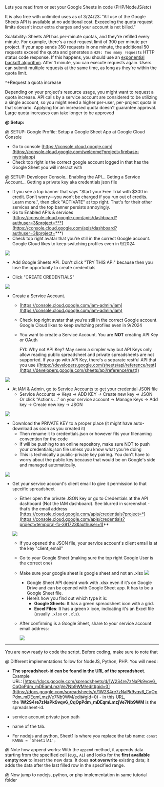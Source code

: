 Lets you read from or set your Google Sheets in code (PHP/NodeJS/etc)

It is also free with unlimited uses as of 3/24/23: "All use of the Google Sheets API is available at no additional cost. Exceeding the quota request limits doesn't incur extra charges and your account is not billed."

Scalability: Sheets API has per-minute quotas, and they're refilled every minute. For example, there's a read request limit of 300 per minute per project. If your app sends 350 requests in one minute, the additional 50 requests exceed the quota and generates a `429: Too many requests` HTTP status code response. If this happens, you should use an [exponential backoff algorithm](https://developers.google.com/sheets/api/limits#exponential). After 1 minute, you can execute requests again. Users can submit multiple requests at the same time, as long as they're within the quota limit.

^+Request a quota increase

Depending on your project's resource usage, you might want to request a quota increase. API calls by a service account are considered to be utilizing a single account, so you might need a higher per-user, per-project quota in that scenario. Applying for an increased quota doesn't guarantee approval. Large quota increases can take longer to be approved

**@ Setup:**

@ SETUP: Google Profile:
Setup a Google Sheet App at Google Cloud Console

- Go to console [https://console.cloud.google.com](https://console.cloud.google.com/welcome?project=firebase-mytrialapp)
- Check top right is the correct google account logged in that has the Google Sheet you will interact with
    

@ SETUP: Developer Console.. Enabling the API... Geting a Service Account... Getting a private key aka credentials json file

- If you see a top banner that says "Start your Free Trial with $300 in credit. Don’t worry—you won’t be charged if you run out of credits. Learn more.", then click "ACTIVATE" at top right. That's for their other services and the top banner persists annoyingly.
- Go to Enabled APIs & services  
    [https://console.cloud.google.com/apis/dashboard?authuser=3&project=***](https://console.cloud.google.com/apis/dashboard?authuser=3&project=***)
- Check top right avatar that you’re still in the correct Google account. Google Cloud likes to keep switching profiles even in 9/2024

![](nSFnhsE.png)

- Add Google Sheets API. Don't click "TRY THIS API" because then you lose the opportunity to create credentials

- Click "CREATE CREDENTIALS"

![](QLJoNAQ.png)


- Create a Service Account.
	- [https://console.cloud.google.com/iam-admin/iam](https://console.cloud.google.com/iam-admin/iam)
	- Check top right avatar that you’re still in the correct Google account. Google Cloud likes to keep switching profiles even in 9/2024
	- You want to create a Service Account. You are **NOT** creating API Key or OAuth
	    
	    FYI: Why not API Key? May seem a simpler way but API Keys only allow reading public spreadsheet and private spreadsheets are not supported. If you go with API Key, there's a separate restful API that you use ([https://developers.google.com/sheets/api/reference/rest](https://developers.google.com/sheets/api/reference/rest))

![](NRxbLcz.png)


- At IAM & Admin, go to Service Accounts to get your credential JSON file
	- Service Accounts -> Keys -> ADD KEY -> Create new key -> JSON  
    Or click “Actions ...” on your service account → Manage Keys → Add key → Create new key → JSON

![](WYHLF2J.png)

- Download the PRIVATE KEY to a proper place (it might have auto-download as soon as you created it)
	- Then rename it to credentials.json or however fits your filenaming convention for the code
	- If will be pushing to an online repository, make sure NOT to push your credentials.json file unless you know what you're doing
	- This is technically a public-private key pairing. You don't have to worry about the public key because that would be on Google's side and managed automatically.

![](Mye5ynn.png)


- Get your service account's client email to give it permission to that specific spreadsheet
	- Either open the private JSON key or go to Credentials at the API dashboard (Not the IAM dashboard). See blurred in screenshot - that’s the email address
	  [https://console.cloud.google.com/apis/credentials?project=*](https://console.cloud.google.com/apis/credentials?project=temporal-fx-381723&authuser=1)**
	
	![](8ez2JCh.png)
	  
	- If you opened the JSON file, your service account's client email is at the key "client_email"
	    
	- Go to your Google Sheet (making sure the top right Google User is the correct one)
	
	- Make sure your google sheet is google sheet and not an .xlsx
		![](b4rYP54.png)
	
	
		- Google Sheet API doesnt work with .xlsx even if it’s on Google Drive and can be opened with Google Sheet app. It has to be a Google Sheet file.
		- Here’s how you find out which type it is:  
			- **Google Sheets**: It has a green spreadsheet icon with a grid.
			- **Excel Files**: It has a green `X` icon, indicating it's an Excel file (usually `.xlsx` or `.xls`).

	- After confirming is a Google Sheet, share to your service account email address:
		
		![](91Mj7pv.png)

---

You are now ready to code the script. Before coding, make sure to note that

@ Different implementations follow for NodeJS, Python, PHP. You will need:

- **The spreadsheet-id can be found in the URL of the spreadsheet**. Example URL: [https://docs.google.com/spreadsheets/d/1W2S4re7zNaPk9vqv6_CqOpPdm_mDEqmLmzjVe7Nb9WM/edit#gid=0](https://docs.google.com/spreadsheets/d/1W2S4re7zNaPk9vqv6_CqOpPdm_mDEqmLmzjVe7Nb9WM/edit#gid=0) - in this URL, the **1W2S4re7zNaPk9vqv6_CqOpPdm_mDEqmLmzjVe7Nb9WM** is the spreadsheet-id.
- service account private json path
- name of the tab. 

- For nodejs and python, Sheet1 is where you replace the tab name: `const RANGE = 'Sheet1!A1';`

@ Note how append works:
With the `append` method, it appends data starting from the specified cell (e.g., `A1`) and looks for the **first available empty row** to insert the new data. It does **not overwrite** existing data; it adds the data after the last filled row in the specified range.

@ Now jump to nodejs, python, or php implementation in same tutorial folder